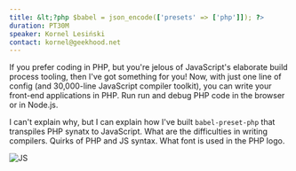 ```yaml
---
title: &lt;?php $babel = json_encode(['presets' => ['php']]); ?>
duration: PT30M
speaker: Kornel Lesiński
contact: kornel@geekhood.net
---
```


If you prefer coding in PHP, but you're jelous of JavaScript's elaborate build process tooling, then I've got something for you! Now, with just one line of config (and 30,000-line JavaScript compiler toolkit), you can write your front-end applications in PHP. Run run and debug PHP code in the browser or in Node.js.

I can't explain why, but I can explain how I've built `babel-preset-php` that transpiles PHP synatx to JavaScript. What are the difficulties in writing compilers. Quirks of PHP and JS syntax. What font is used in the PHP logo.

![JS](https://gitlab.com/kornelski/babel-preset-php/raw/master/images/phpel.png)
